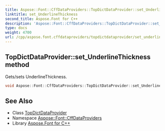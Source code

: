 ```yaml
---
title: Aspose::Font::CffDataProviders::TopDictDataProvider::set_UnderlineThickness method
linktitle: set_UnderlineThickness
second_title: Aspose.Font for C++
description: 'Aspose::Font::CffDataProviders::TopDictDataProvider::set_UnderlineThickness method. Gets/sets UnderlineThickness in C++.'
type: docs
weight: 4700
url: /cpp/aspose.font.cffdataproviders/topdictdataprovider/set_underlinethickness/
---
```

## TopDictDataProvider::set_UnderlineThickness method


Gets/sets UnderlineThickness.

```cpp
void Aspose::Font::CffDataProviders::TopDictDataProvider::set_UnderlineThickness(int32_t value)
```

## See Also

* Class [TopDictDataProvider](../)
* Namespace [Aspose::Font::CffDataProviders](../../)
* Library [Aspose.Font for C++](../../../)
